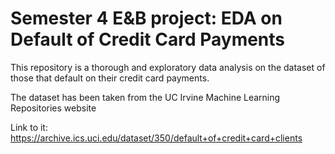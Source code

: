 # Semester 4 E&B project: EDA on Default of Credit Card Payments
This repository is a thorough and exploratory data analysis on the dataset of those that default on their credit card payments.

The dataset has been taken from the UC Irvine Machine Learning Repositories website

Link to it: https://archive.ics.uci.edu/dataset/350/default+of+credit+card+clients
